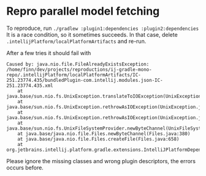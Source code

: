 # Repro parallel model fetching

To reproduce, run `./gradlew :plugin1:dependencies :plugin2:dependencies`
It is a race condition, so it sometimes succeeds. In that case, delete `.intellijPlatform/localPlatformArtifacts` and re-run.

After a few tries it should fail with 

```
Caused by: java.nio.file.FileAlreadyExistsException: /home/finn/dev/projects/reproductions/ij-gradle-mono-repo/.intellijPlatform/localPlatformArtifacts/IC-251.23774.435/bundledPlugin-com.intellij.modules.json-IC-251.23774.435.xml
	at java.base/sun.nio.fs.UnixException.translateToIOException(UnixException.java:94)
	at java.base/sun.nio.fs.UnixException.rethrowAsIOException(UnixException.java:106)
	at java.base/sun.nio.fs.UnixException.rethrowAsIOException(UnixException.java:111)
	at java.base/sun.nio.fs.UnixFileSystemProvider.newByteChannel(UnixFileSystemProvider.java:218)
	at java.base/java.nio.file.Files.newByteChannel(Files.java:380)
	at java.base/java.nio.file.Files.createFile(Files.java:658)
	at org.jetbrains.intellij.platform.gradle.extensions.IntelliJPlatformDependenciesHelper.writeIvyModule(IntelliJPlatformDependenciesHelper.kt:1225)
```

Please ignore the missing classes and wrong plugin descriptors, the errors occurs before.